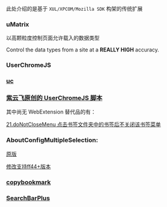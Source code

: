此处介绍的是基于 `XUL/XPCOM/Mozilla SDK` 构架的传统扩展

### uMatrix

以高颗粒度控制页面允许载入的数据类型

Control the data types from a site at a **REALLY HIGH** accuracy.

### UserChromeJS

### [uc](https://addons.mozilla.org/firefox/addon/uc/)

### [紫云飞原创的 UserChromeJS 脚本](https://www.cnblogs.com/ziyunfei/archive/2011/11/25/2263756.html)

其中尚无 WebExtension 替代品的有：

[21.doNotCloseMenu 点击书签文件夹中的书签后不关闭该书签菜单](https://files.cnblogs.com/ziyunfei/doNotCloseMenu.uc.js)

### AboutConfigMultipleSelection:

[原版](https://github.com/ardiman/userChrome.js/blob/master/aboutconfigmultipleselection/AboutConfigMultipleSelection.uc.js)

[修改支持ff44+版本](https://www.firefox.net.cn/read-53212)

### [copybookmark](https://gist.githubusercontent.com/CnSimonChan/5479022/raw/c285570312666496634223cc7febcc706ab9465e/copybookmark.uc.js)

### [SearchBarPlus](https://www.firefox.net.cn/read-51186)
